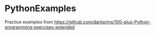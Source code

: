 # PythonExamples
Practice examples from https://github.com/darkprinx/100-plus-Python-programming-exercises-extended
